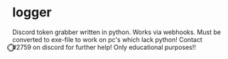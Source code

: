 # logger
Discord token grabber written in python.
Works via webhooks.
Must be converted to exe-file to work on pc's which lack python!
Contact ⃟⃝⃟#2759 on discord for further help!
Only educational purposes!!
